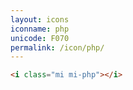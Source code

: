 ```yaml
---
layout: icons
iconname: php
unicode: F070
permalink: /icon/php/
---
```


``` html
<i class="mi mi-php"></i>
```
